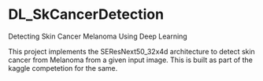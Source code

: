 # DL_SkCancerDetection
Detecting Skin Cancer Melanoma Using Deep Learning 

This project implements the SEResNext50_32x4d architecture to detect skin cancer from Melanoma from a given input image. This is built as part of the kaggle competetion for the same. 


